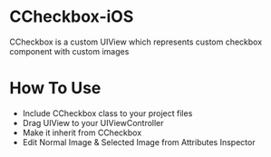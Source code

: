 # CCheckbox-iOS
CCheckbox is a custom UIView which represents custom checkbox component with custom images

# How To Use
- Include CCheckbox class to your project files 
- Drag UIView to your UIViewController 
- Make it inherit from CCheckbox 
- Edit Normal Image & Selected Image from Attributes Inspector
